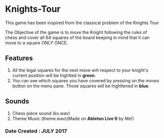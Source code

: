 # Knights-Tour
This game has been inspired from the classical problem of the Knights Tour

The Objective of the game is to move the Knight following the rules of chess and cover
all 64 squares of the board keeping in mind that it can move to a square ONLY ONCE.

## Features

1. All the legal squares for the next move wih respect to your knight's current position will be highlted in **green**.
2. You can see which squares you have covered by pressing on the *moves* button on the menu pane. Those squares will be highltened in **blue**.

## Sounds

1. Chess piece sound (ks.wav)
2. Theme Music (theme.wav)(Made on **Ableton Live 9** by Me!)

### Date Created : JULY 2017

